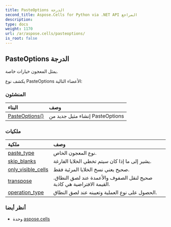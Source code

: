 ```yaml
---
title: PasteOptions الدرجة
second_title: Aspose.Cells for Python via .NET API المراجع
description:
type: docs
weight: 1170
url: /ar/aspose.cells/pasteoptions/
is_root: false
---
```

##  PasteOptions الدرجة
يمثل المعجون خيارات خاصة.



يكشف نوع PasteOptions الأعضاء التالية:

###  المنشئون
| البناء| وصف|
| :- | :- |
| [PasteOptions()](/cells/python-net/ar/aspose.cells/pasteoptions/__init__/#) | إنشاء مثيل جديد من PasteOptions|


###  ملكيات
| ملكية| وصف|
| :- | :- |
| [paste_type](/cells/python-net/ar/aspose.cells/pasteoptions/paste_type) | نوع المعجون الخاص.|
| [skip_blanks](/cells/python-net/ar/aspose.cells/pasteoptions/skip_blanks) | يشير إلى ما إذا كان سيتم تخطي الخلايا الفارغة.|
| [only_visible_cells](/cells/python-net/ar/aspose.cells/pasteoptions/only_visible_cells) | صحيح يعني نسخ الخلايا المرئية فقط.|
| [transpose](/cells/python-net/ar/aspose.cells/pasteoptions/transpose) | صحيح لنقل الصفوف والأعمدة عند لصق النطاق. القيمة الافتراضية هي كاذبة.|
| [operation_type](/cells/python-net/ar/aspose.cells/pasteoptions/operation_type) |الحصول على نوع العملية وتعيينه عند لصق النطاق.|



###  أنظر أيضا
* وحدة [aspose.cells](..)
